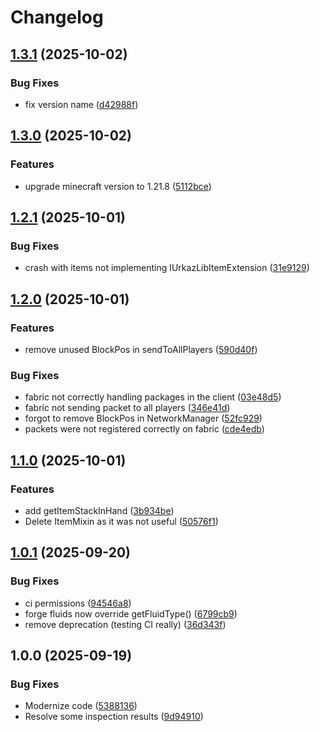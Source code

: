 # Changelog

## [1.3.1](https://github.com/Urkaz/UrkazLib/compare/v1.3.0...v1.3.1) (2025-10-02)


### Bug Fixes

* fix version name ([d42988f](https://github.com/Urkaz/UrkazLib/commit/d42988fab9b5649f75a57ee5fe2d73a51a6768fe))

## [1.3.0](https://github.com/Urkaz/UrkazLib/compare/v1.2.1...v1.3.0) (2025-10-02)


### Features

* upgrade minecraft version to 1.21.8 ([5112bce](https://github.com/Urkaz/UrkazLib/commit/5112bcea6c339c31ebebc48e22e91abca5b5de98))

## [1.2.1](https://github.com/Urkaz/UrkazLib/compare/v1.2.0...v1.2.1) (2025-10-01)


### Bug Fixes

* crash with items not implementing IUrkazLibItemExtension ([31e9129](https://github.com/Urkaz/UrkazLib/commit/31e9129ac6fa862a9acc58aa57d21f6e0c010bd7))

## [1.2.0](https://github.com/Urkaz/UrkazLib/compare/v1.1.0...v1.2.0) (2025-10-01)


### Features

* remove unused BlockPos in sendToAllPlayers ([590d40f](https://github.com/Urkaz/UrkazLib/commit/590d40fe593cb2ebf19c1c5b534dc36a86eb69f8))


### Bug Fixes

* fabric not correctly handling packages in the client ([03e48d5](https://github.com/Urkaz/UrkazLib/commit/03e48d53fcdd9248a543413157657fd1d154b403))
* fabric not sending packet to all players ([346e41d](https://github.com/Urkaz/UrkazLib/commit/346e41d1cc7b04e775f7822f7dc453c135aeece5))
* forgot to remove BlockPos in NetworkManager ([52fc929](https://github.com/Urkaz/UrkazLib/commit/52fc92903775ccc172b496b7dc73a2df76fa81c7))
* packets were not registered correctly on fabric ([cde4edb](https://github.com/Urkaz/UrkazLib/commit/cde4edb6ef561464c6693ad754f1a21d946af028))

## [1.1.0](https://github.com/Urkaz/UrkazLib/compare/v1.0.1...v1.1.0) (2025-10-01)


### Features

* add getItemStackInHand ([3b934be](https://github.com/Urkaz/UrkazLib/commit/3b934be7745d05e806bdfd91956c02ff0b532971))
* Delete ItemMixin as it was not useful ([50576f1](https://github.com/Urkaz/UrkazLib/commit/50576f10995c5056acb1abb0a90a77ee680863ff))

## [1.0.1](https://github.com/Urkaz/UrkazLib/compare/v1.0.0...v1.0.1) (2025-09-20)


### Bug Fixes

* ci permissions ([94546a8](https://github.com/Urkaz/UrkazLib/commit/94546a8a8aaff8c022a420f0aef1680e3a487195))
* forge fluids now override getFluidType() ([6799cb9](https://github.com/Urkaz/UrkazLib/commit/6799cb9007cddadaa210e54fc9ef84b948b0c853))
* remove deprecation (testing CI really) ([36d343f](https://github.com/Urkaz/UrkazLib/commit/36d343f9c3b50a36f29223d8bd89ded26be03c6a))

## 1.0.0 (2025-09-19)


### Bug Fixes

* Modernize code ([5388136](https://github.com/Urkaz/UrkazLib/commit/5388136b52372d7474b9bf8be02a0e6dd1f3a82c))
* Resolve some inspection results ([9d94910](https://github.com/Urkaz/UrkazLib/commit/9d949103d2accaceed7e1f8d98472db9fc5aaaae))
